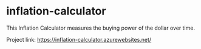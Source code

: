 # inflation-calculator
This Inflation Calculator measures the buying power of the dollar over time.

Project link: https://inflation-calculator.azurewebsites.net/
